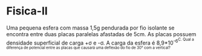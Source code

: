 # Fisica-II
Uma pequena esfera com massa 1,5g pendurada por fio isolante se encontra entre duas placas paralelas afastadas de 5cm. As placas possuem densidade superficial de carga +σ e -σ. A carga da esfera é 8,9*10<sup>-6<sup>C. Qual a diferença de potencial entre as placas que causará uma deflexão do fio de 30° com a vertical?
